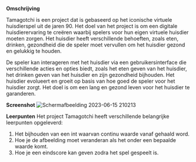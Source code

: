 **Omschrijving**

Tamagotchi is een project dat is gebaseerd op het iconische virtuele huisdierspel uit de jaren 90. Het doel van het project is om een digitale huisdierervaring te creëren waarbij spelers voor hun eigen virtuele huisdier moeten zorgen. Het huisdier heeft verschillende behoeften, zoals eten, drinken, gezondheid die de speler moet vervullen om het huisdier gezond en gelukkig te houden.

De speler kan interageren met het huisdier via een gebruikersinterface die verschillende acties en opties biedt, zoals het eten geven van het huisdier, het drinken geven van het huisdier en zijn gezondheid bijhouden. Het huisdier evolueert en groeit op basis van hoe goed de speler voor het huisdier zorgt. Het doel is om een lang en gezond leven voor het huisdier te garanderen.

**Screenshot**
![Schermafbeelding 2023-06-15 210213](https://github.com/RicoNijssen/tamagotchi/assets/136746722/1e05154c-471c-4ec5-ab32-5d8e9a681125)

**Leerpunten**
Het project Tamagotchi heeft verschillende belangrijke leerpunten opgeleverd:
1. Het bijhouden van een int waarvan continu waarde vanaf gehaald word.
2. Hoe je de afbeelding moet veranderan als het onder een bepaalde waarde komt.
3. Hoe je een eindscore kan geven zodra het spel gespeelt is.
